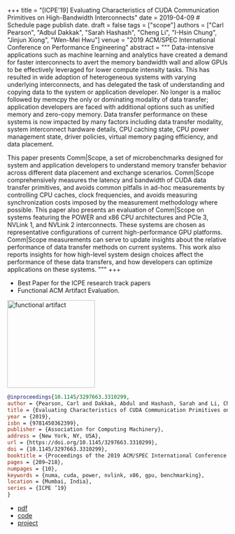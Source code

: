 +++
title = "[ICPE'19] Evaluating Characteristics of CUDA Communication Primitives on High-Bandwidth Interconnects"
date = 2019-04-09  # Schedule page publish date.
draft = false
tags = ["scope"]
authors = ["Carl Pearson", "Adbul Dakkak", "Sarah Hashash", "Cheng Li", "I-Hsin Chung", "Jinjun Xiong", "Wen-Mei Hwu"]
venue = "2019 ACM/SPEC International Conference on Performance Engineering"
abstract = """
Data-intensive applications such as machine learning and analytics have created a demand for faster interconnects to avert the memory bandwidth wall and allow GPUs to be effectively leveraged for lower compute intensity tasks. This has resulted in wide adoption of heterogeneous systems with varying underlying interconnects, and has delegated the task of understanding and copying data to the system or application developer. No longer is a malloc followed by memcpy the only or dominating modality of data transfer; application developers are faced with additional options such as unified memory and zero-copy memory. Data transfer performance on these systems is now impacted by many factors including data transfer modality, system interconnect hardware details, CPU caching state, CPU power management state, driver policies, virtual memory paging efficiency, and data placement.

This paper presents Comm|Scope, a set of microbenchmarks designed for system and application developers to understand memory transfer behavior across different data placement and exchange scenarios.
Comm|Scope comprehensively measures the latency and bandwidth of CUDA data transfer primitives, and avoids common pitfalls in ad-hoc measurements by controlling CPU caches, clock frequencies, and avoids measuring synchronization costs imposed by the measurement methodology where possible.
This paper also presents an evaluation of Comm|Scope on systems featuring the POWER and x86 CPU architectures and PCIe 3, NVLink 1, and NVLink 2 interconnects.
These systems are chosen as representative configurations of current high-performance GPU platforms.
Comm|Scope measurements can serve to update insights about the relative performance of data transfer methods on current systems.
This work also reports insights for how high-level system design choices affect the performance of these data transfers, and how developers can optimize applications on these systems.
"""
+++
* Best Paper for the ICPE research track papers
* Functional ACM Artifact Evaluation.

<img src="/img/acm_artifact_functional.jpg" alt="functional artifact" width="200"/>

```bibtex
@inproceedings{10.1145/3297663.3310299,
author = {Pearson, Carl and Dakkak, Abdul and Hashash, Sarah and Li, Cheng and Chung, I-Hsin and Xiong, Jinjun and Hwu, Wen-Mei},
title = {Evaluating Characteristics of CUDA Communication Primitives on High-Bandwidth Interconnects},
year = {2019},
isbn = {9781450362399},
publisher = {Association for Computing Machinery},
address = {New York, NY, USA},
url = {https://doi.org/10.1145/3297663.3310299},
doi = {10.1145/3297663.3310299},
booktitle = {Proceedings of the 2019 ACM/SPEC International Conference on Performance Engineering},
pages = {209–218},
numpages = {10},
keywords = {numa, cuda, power, nvlink, x86, gpu, benchmarking},
location = {Mumbai, India},
series = {ICPE ’19}
}
```

* [pdf](/pdf/20190410_pearson_icpe.pdf)
* [code](https://github.com/c3sr/comm_scope)
* [project](/project/scope)
